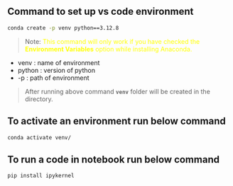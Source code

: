 ## Command to set up vs code environment

```bash
conda create -p venv python==3.12.8
```

> Note: <font color="Yellow">This command will only work if you have checked the **Environment Variables** option while installing Anaconda.</font>

-   venv : name of environment
-   python : version of python
-   -p : path of environment

> After running above command **`venv`** folder will be created in the directory.

## To activate an environment run below command

```bash
conda activate venv/
```

## To run a code in notebook run below command

```bash
pip install ipykernel
```
